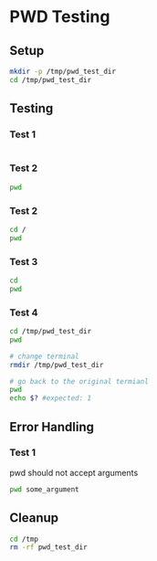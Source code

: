 # PWD Testing

## Setup
```bash
mkdir -p /tmp/pwd_test_dir
cd /tmp/pwd_test_dir
```

## Testing

### Test 1

```bash
```

### Test 2

```bash
pwd
```

### Test 2

```bash
cd /
pwd
```

### Test 3

```bash
cd
pwd
```

### Test 4

```bash
cd /tmp/pwd_test_dir
pwd

# change terminal
rmdir /tmp/pwd_test_dir

# go back to the original termianl
pwd
echo $? #expected: 1
```

## Error Handling

### Test 1

pwd should not accept arguments

```bash
pwd some_argument
```

## Cleanup

```bash
cd /tmp
rm -rf pwd_test_dir
```

